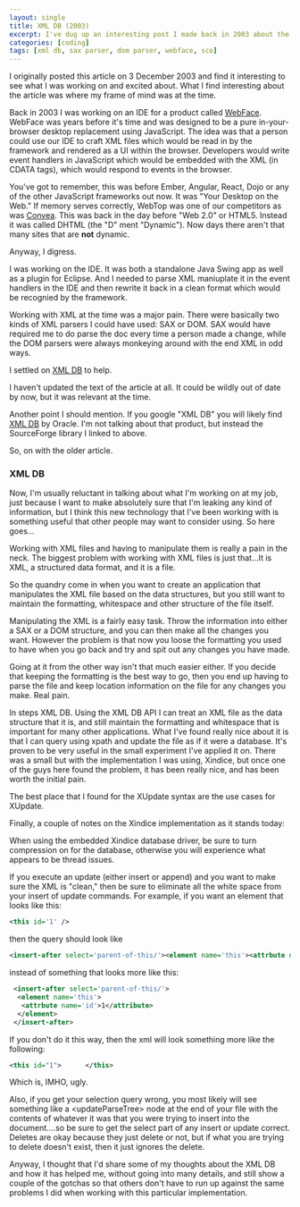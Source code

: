 ```yaml
---
layout: single
title: XML DB (2003)
excerpt: I've dug up an interesting post I made back in 2003 about the SourceForge project "XML DB"
categories: [coding]
tags: [xml db, sax parser, dom parser, webface, sco]
---
```


I originally posted this article on 3 December 2003 and find it interesting to see what I was working on and excited about. What I find interesting about the article was where my frame of mind was at the time.

Back in 2003 I was working on an IDE for a product called [WebFace][webface]. WebFace was years before it's time and was designed to be a pure in-your-browser desktop replacement using JavaScript. The idea was that a person could use our IDE to craft XML files which would be read in by the framework and rendered as a UI within the browser. Developers would write event handlers in JavaScript which would be embedded with the XML (in CDATA tags), which would respond to events in the browser.

You've got to remember, this was before Ember, Angular, React, Dojo or any of the other JavaScript frameworks out now. It was "Your Desktop on the Web." If memory serves correctly, WebTop was one of our competitors as was [Convea][convea]. This was back in the day before "Web 2.0" or HTML5. Instead it was called DHTML (the "D" ment "Dynamic"). Now days there aren't that many sites that are **not** dynamic.

Anyway, I digress.

I was working on the IDE. It was both a standalone Java Swing app as well as a plugin for Eclipse. And I needed to parse XML maniuplate it in the event handlers in the IDE and then rewrite it back in a clean format which would be recognied by the framework.

Working with XML at the time was a major pain. There were basically two kinds of XML parsers I could have used: SAX or DOM. SAX would have required me to do parse the doc every time a person made a change, while the DOM parsers were always monkeying around with the end XML in odd ways.

I settled on [XML DB][xmldb] to help.

I haven't updated the text of the article at all. It could be wildly out of date by now, but it was relevant at the time.

Another point I should mention. If you google "XML DB" you will likely find [XML DB][oracle] by Oracle. I'm not talking about that product, but instead the SourceForge library I linked to above.

So, on with the older article.

### XML DB

Now, I'm usually reluctant in talking about what I'm working on at my job, just because I want to make absolutely sure that I'm leaking any kind of information, but I think this new technology that I've been working with is something useful that other people may want to consider using. So here goes...

Working with XML files and having to manipulate them is really a pain in the neck.  The biggest problem with working with XML files is just that...It is XML, a structured data format, and it is a file.

So the quandry come in when you want to create an application that manipulates the XML file based on the data structures, but you still want to maintain the formatting, whitespace and other structure of the file itself.

Manipulating the XML is a fairly easy task.  Throw the information into either a SAX or a DOM structure, and you can then make all the changes you want.  However the problem is that now you loose the formatting you used to have when you go back and try and spit out any changes you have made.

Going at it from the other way isn't that much easier either.  If you decide that keeping the formatting is the best way to go, then you end up having to parse the file and keep location information on the file for any changes you make.  Real pain.

In steps XML DB. Using the XML DB API I can treat an XML file as the data structure that it is, and still maintain the formatting and whitespace that is important for many other applications.  What I've found really nice about it is that I can query using xpath and update the file as if it were a database.  It's proven to be very useful in the small experiment I've applied it on.  There was a small but with the implementation I was using, Xindice, but once one of the guys here found the problem, it has been really nice, and has been worth the initial pain.

The best place that I found for the XUpdate syntax are the use cases for XUpdate.

Finally, a couple of notes on the Xindice implementation as it stands today:

When using the embedded Xindice database driver, be sure to turn compression on for the database, otherwise you will experience what appears to be thread issues.

If you execute an update (either insert or append) and you want to make sure the XML is "clean," then be sure to eliminate all the white space from your insert of update commands.  For example, if you want an element that looks like this:

~~~ xml
<this id='1' />
~~~

then the query should look like

~~~ xml
<insert-after select='parent-of-this/'><element name='this'><attrbute name='id'>1</attribute></element></insert-after>
~~~

instead of something that looks more like this:

~~~ xml
 <insert-after select='parent-of-this/'>
  <element name='this'>
   <attrbute name='id'>1</attribute>
  </element>
 </insert-after>
~~~

If you don't do it this way, then the xml will look something more like the following:

~~~ xml
<this id="1">      </this>
~~~

Which is, IMHO, ugly.

Also, if you get your selection query wrong, you most likely will see something like a &lt;updateParseTree&gt; node at the end of your file with the contents of whatever it was that you were trying to insert into the document....so be sure to get the select part of any insert or update correct.  Deletes are okay because they just delete or not, but if what you are trying to delete doesn't exist, then it just ignores the delete.

Anyway, I thought that I'd share some of my thoughts about the XML DB and how it has helped me, without going into many details, and still show a couple of the gotchas so that others don't have to run up against the same problems I did when working with this particular implementation.

[webface]: http://www2.sys-con.com/itsg/virtualcd/webservices/archives/0306/barbash/index.html
[xmldb]: http://xmldb-org.sourceforge.net/
[oracle]: http://www.oracle.com/technetwork/database/database-technologies/xmldb/overview/index.html
[convea]: https://web.archive.org/web/20030922054816/http://www.convea.com/

